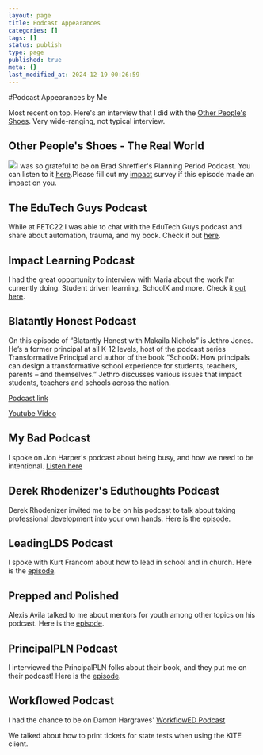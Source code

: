 ```yaml
---
layout: page
title: Podcast Appearances
categories: []
tags: []
status: publish
type: page
published: true
meta: {}
last_modified_at: 2024-12-19 00:26:59
---
```


#Podcast Appearances by Me


Most recent on top.
Here's an interview that I did with the 
[Other People's Shoes](https://www.opspodcast.com/the-real-world/). Very wide-ranging, not typical interview.

## Other People's Shoes - The Real World

[![](http://static1.squarespace.com/static/4fffa949e4b0b4590d67b4e7/5e4b71b24849d23c8fa36d9c/5e4b71ae4849d23c8fa36b6b/1582002606643/Screenshot-2018-02-16-09.53.40.png?format=original)](https://www.bradshreffler.com/podcast/episode-37-jethro-jones/)I was so grateful to be on Brad Shreffler's Planning Period Podcast. You can listen to it 
[here](https://www.bradshreffler.com/podcast/episode-37-jethro-jones/).Please fill out my 
[impact](/impact) survey if this episode made an impact on you.



## The EduTech Guys Podcast


While at FETC22 I was able to chat with the EduTech Guys podcast and share about automation, trauma, and my book. Check it out 
[here](https://anchor.fm/edutechguys-conference/episodes/FETC-2022---Jethro-Jones-e1dff6v).




## Impact Learning Podcast


I had the great opportunity to interview with Maria about the work I'm currently doing. Student driven learning, SchoolX and more. Check it 
[out here](https://impactlearning.simplecast.com/episodes/transforming-student-driven-learning-experiences-with-jethro-jones).




## Blatantly Honest Podcast


On this episode of “Blatantly Honest with Makaila Nichols” is Jethro Jones. He’s a former principal at all K-12 levels, host of the podcast series Transformative Principal and author of the book “SchoolX: How principals can design a transformative school experience for students, teachers, parents – and themselves.” Jethro discusses various issues that impact students, teachers and schools across the nation.

[Podcast link](https://podcasts.apple.com/us/podcast/blatantly-honest-with-makaila-nichols/id1506625106#episodeGuid=dcb45be6-5490-4208-aadc-d5d9e489d476)

[Youtube Video](https://youtu.be/FNMBoZBcsbg)

## My Bad Podcast


I spoke on Jon Harper's podcast about being busy, and how we need to be intentional. 
[Listen here](http://www.bamradionetwork.com/my-bad/4358-i-burned-out-because-i-didn-t-take-the-time-to)

## Derek Rhodenizer's Eduthoughts Podcast


Derek Rhodenizer invited me to be on his podcast to talk about taking professional development into your own hands. Here is the 
[episode](http://derekrhodenizer.ca/jathero-jones-pd-for-school-administrators/).

## LeadingLDS Podcast


I spoke with Kurt Francom about how to lead in school and in church. Here is the 
[episode](http://leadinglds.com/improving-communication-with-those-you-lead-how-i-lead-jethro-jones/).

## Prepped and Polished


Alexis Avila talked to me about mentors for youth among other topics on his podcast. Here is the 
[episode](http://www.preppedandpolished.com/jethro-jones-transformative-principal).

## PrincipalPLN Podcast


I interviewed the PrincipalPLN folks about their book, and they put me on their podcast! Here is the 
[episode](https://soundcloud.com/principalpln/57a).

## Workflowed Podcast


I had the chance to be on Damon Hargraves' 
[WorkflowED Podcast](http://workflowed.damonhargraves.com/podcast/001-jethro-jones-on-amp-ticket-printing-with-kite)

We talked about how to print tickets for state tests when using the KITE client.




[1]: /s/How-to-Print-AMP-Tickets-Correctly.pdf
